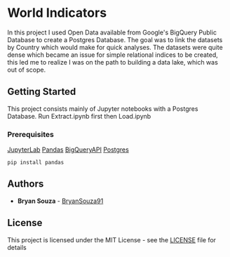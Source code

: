 # World Indicators 

In this project I used Open Data available from Google's BigQuery Public Database to create a Postgres Database. The goal was to link the datasets by Country which would make for quick analyses. The datasets were quite dense which became an issue for simple relational indices to be created, this led me to realize I was on the path to building a data lake, which was out of scope.

## Getting Started

This project consists mainly of Jupyter notebooks with a Postgres Database. 
Run Extract.ipynb first then Load.ipynb

### Prerequisites

[JupyterLab](https://jupyterlab.readthedocs.io/en/latest/)
[Pandas](https://pandas.pydata.org/)
[BigQueryAPI](https://googleapis.dev/python/bigquery/latest/index.html)
[Postgres](https://pypi.org/project/psycopg2/)

```
pip install pandas
```

## Authors

* **Bryan Souza** - [BryanSouza91](https://github.com/BryanSouza91)

## License

This project is licensed under the MIT License - see the [LICENSE](LICENSE) file for details

